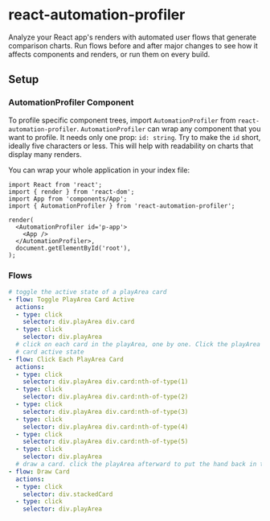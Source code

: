 # react-automation-profiler

Analyze your React app's renders with automated user flows that generate comparison charts. Run flows before and after major changes to see how it affects components and renders, or run them on every build.

## Setup

### AutomationProfiler Component

To profile specific component trees, import `AutomationProfiler` from `react-automation-profiler`. `AutomationProfiler` can wrap any component that you want to profile. It needs only one prop: `id: string`. Try to make the `id` short, ideally five characters or less. This will help with readability on charts that display many renders.

You can wrap your whole application in your index file:

```tsx
import React from 'react';
import { render } from 'react-dom';
import App from 'components/App';
import { AutomationProfiler } from 'react-automation-profiler';

render(
  <AutomationProfiler id='p-app'>
    <App />
  </AutomationProfiler>,
  document.getElementById('root'),
);
```

### Flows

```yml
# toggle the active state of a playArea card
- flow: Toggle PlayArea Card Active
  actions:
  - type: click
    selector: div.playArea div.card
  - type: click
    selector: div.playArea
  # click on each card in the playArea, one by one. Click the playArea at the end to remove
  # card active state
- flow: Click Each PlayArea Card
  actions:
  - type: click
    selector: div.playArea div.card:nth-of-type(1)
  - type: click
    selector: div.playArea div.card:nth-of-type(2)
  - type: click
    selector: div.playArea div.card:nth-of-type(3)
  - type: click
    selector: div.playArea div.card:nth-of-type(4)
  - type: click
    selector: div.playArea div.card:nth-of-type(5)
  - type: click
    selector: div.playArea
  # draw a card. click the playArea afterward to put the hand back in the hidden state
- flow: Draw Card
  actions:
  - type: click
    selector: div.stackedCard
  - type: click
    selector: div.playArea
```